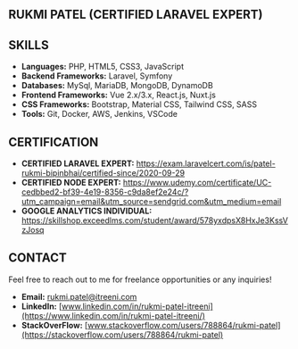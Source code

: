 ## RUKMI PATEL (CERTIFIED LARAVEL EXPERT)

## SKILLS

- **Languages:** PHP, HTML5, CSS3, JavaScript
- **Backend Frameworks:** Laravel, Symfony
- **Databases:** MySql, MariaDB, MongoDB, DynamoDB
- **Frontend Frameworks:** Vue 2.x/3.x, React.js, Nuxt.js
- **CSS Frameworks:** Bootstrap, Material CSS, Tailwind CSS, SASS
- **Tools:** Git, Docker, AWS, Jenkins, VSCode

## CERTIFICATION

- **CERTIFIED LARAVEL EXPERT:** https://exam.laravelcert.com/is/patel-rukmi-bipinbhai/certified-since/2020-09-29
- **CERTIFIED NODE EXPERT:** https://www.udemy.com/certificate/UC-cedbbed2-bf39-4e19-8356-c9da8ef2e24c/?utm_campaign=email&utm_source=sendgrid.com&utm_medium=email
- **GOOGLE ANALYTICS INDIVIDUAL:** https://skillshop.exceedlms.com/student/award/578yxdpsX8HxJe3KssVzJosq
  

## CONTACT

Feel free to reach out to me for freelance opportunities or any inquiries!

- **Email:** [rukmi.patel@itreeni.com](mailto:rukmi.patel@itreeni.com)
- **LinkedIn:** [www.linkedin.com/in/rukmi-patel-itreeni](https://www.linkedin.com/in/rukmi-patel-itreeni/)
- **StackOverFlow:** [www.stackoverflow.com/users/788864/rukmi-patel](https://stackoverflow.com/users/788864/rukmi-patel)
